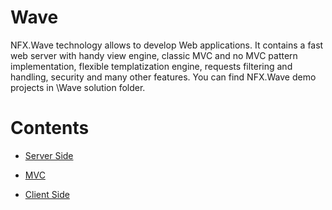 # Wave

NFX.Wave technology allows to develop Web applications. 
It contains a fast web server with handy view engine, classic MVC and no MVC pattern implementation, flexible templatization engine, requests filtering and handling, security and many other features. 
You can find NFX.Wave demo projects in \Wave solution folder.

# Contents

* [Server Side](./serverside.md)

* [MVC](mvc.md)

* [Client Side](./clientside.md)